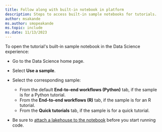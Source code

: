 ```yaml
---
title: Follow along with built-in notebook in platform
description: Steps to access built-in sample notebooks for tutorials.
author: msakande
ms.author: smopeakande
ms.topic: include
ms.date: 11/13/2023
---
```


To open the tutorial's built-in sample notebook in the Data Science experience:

- Go to the Data Science home page.
- Select **Use a sample**.
- Select the corresponding sample:

    - From the default **End-to-end workflows (Python)** tab, if the sample is for a Python tutorial.
    - From the **End-to-end workflows (R)** tab, if the sample is for an R tutorial.
    - From the **Quick tutorials** tab, if the sample is for a quick tutorial.
    
- Be sure to [attach a lakehouse to the notebook](../tutorial-data-science-prepare-system.md#attach-a-lakehouse-to-the-notebooks) before you start running code.